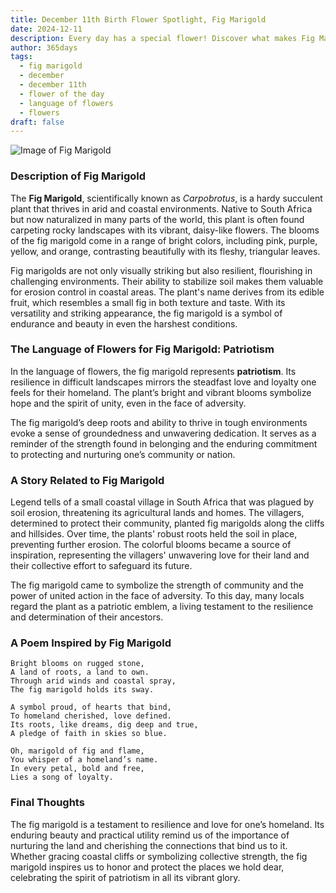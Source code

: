 ```yaml
---
title: December 11th Birth Flower Spotlight, Fig Marigold
date: 2024-12-11
description: Every day has a special flower! Discover what makes Fig Marigold unique as today’s birth flower and its symbolic meaning.
author: 365days
tags:
  - fig marigold
  - december
  - december 11th
  - flower of the day
  - language of flowers
  - flowers
draft: false
---
```


![Image of Fig Marigold](https://cdn.pixabay.com/photo/2017/11/14/00/28/wormwood-some-competition-2947198_1280.jpg#center)


### Description of Fig Marigold

The **Fig Marigold**, scientifically known as _Carpobrotus_, is a hardy succulent plant that thrives in arid and coastal environments. Native to South Africa but now naturalized in many parts of the world, this plant is often found carpeting rocky landscapes with its vibrant, daisy-like flowers. The blooms of the fig marigold come in a range of bright colors, including pink, purple, yellow, and orange, contrasting beautifully with its fleshy, triangular leaves.

Fig marigolds are not only visually striking but also resilient, flourishing in challenging environments. Their ability to stabilize soil makes them valuable for erosion control in coastal areas. The plant's name derives from its edible fruit, which resembles a small fig in both texture and taste. With its versatility and striking appearance, the fig marigold is a symbol of endurance and beauty in even the harshest conditions.

### The Language of Flowers for Fig Marigold: Patriotism

In the language of flowers, the fig marigold represents **patriotism**. Its resilience in difficult landscapes mirrors the steadfast love and loyalty one feels for their homeland. The plant’s bright and vibrant blooms symbolize hope and the spirit of unity, even in the face of adversity.

The fig marigold’s deep roots and ability to thrive in tough environments evoke a sense of groundedness and unwavering dedication. It serves as a reminder of the strength found in belonging and the enduring commitment to protecting and nurturing one’s community or nation.

### A Story Related to Fig Marigold

Legend tells of a small coastal village in South Africa that was plagued by soil erosion, threatening its agricultural lands and homes. The villagers, determined to protect their community, planted fig marigolds along the cliffs and hillsides. Over time, the plants' robust roots held the soil in place, preventing further erosion. The colorful blooms became a source of inspiration, representing the villagers' unwavering love for their land and their collective effort to safeguard its future.

The fig marigold came to symbolize the strength of community and the power of united action in the face of adversity. To this day, many locals regard the plant as a patriotic emblem, a living testament to the resilience and determination of their ancestors.

### A Poem Inspired by Fig Marigold

```
Bright blooms on rugged stone,  
A land of roots, a land to own.  
Through arid winds and coastal spray,  
The fig marigold holds its sway.  

A symbol proud, of hearts that bind,  
To homeland cherished, love defined.  
Its roots, like dreams, dig deep and true,  
A pledge of faith in skies so blue.  

Oh, marigold of fig and flame,  
You whisper of a homeland’s name.  
In every petal, bold and free,  
Lies a song of loyalty.  
```

### Final Thoughts

The fig marigold is a testament to resilience and love for one’s homeland. Its enduring beauty and practical utility remind us of the importance of nurturing the land and cherishing the connections that bind us to it. Whether gracing coastal cliffs or symbolizing collective strength, the fig marigold inspires us to honor and protect the places we hold dear, celebrating the spirit of patriotism in all its vibrant glory.

